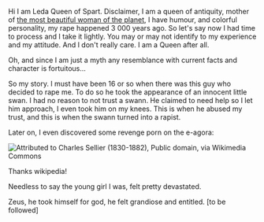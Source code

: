 Hi I am Leda Queen of Spart. Disclaimer, I am a queen of antiquity, mother of [the most beautiful woman of the planet](https://en.wikipedia.org/wiki/Helen_of_Troy), I have humour, and colorful personality, my rape happened 3 000 years ago. So let's say now I had time to process and I take it lightly. You may or may not identify to my experience and my attitude. And I don't really care. I am a Queen after all.

Oh, and since I am just a myth any resemblance with current facts and character is fortuitous...

So my story. I must have been 16 or so when there was this guy who decided to rape me. To do so he took the appearance of an innocent little swan. I had no reason to not trust a swann. He claimed to need help so I let him approach, I even took him on my knees. This is when he abused my trust, and this is when the swann turned into a rapist.

Later on, I even discovered some revenge porn on the e-agora:

![Attributed to Charles Sellier (1830-1882), Public domain, via Wikimedia Commons](https://upload.wikimedia.org/wikipedia/commons/f/fa/Sellier-Leda.jpg) 

Thanks wikipedia!

Needless to say the young girl I was, felt pretty devastated.


Zeus, he took himself for god, he felt grandiose and entitled.
[to be followed]
